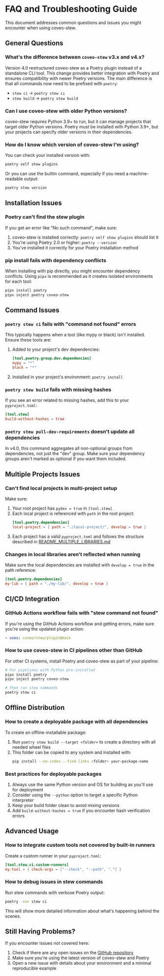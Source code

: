 # FAQ and Troubleshooting Guide

This document addresses common questions and issues you might encounter when using coveo-stew.

## General Questions

### What's the difference between `coveo-stew` v3.x and v4.x?

Version 4.0 restructured coveo-stew as a Poetry plugin instead of a standalone CLI tool. This change provides better integration with Poetry and ensures compatibility with newer Poetry versions. The main difference is that all commands now need to be prefixed with `poetry`:

- `stew ci` → `poetry stew ci`
- `stew build` → `poetry stew build`

### Can I use coveo-stew with older Python versions?

coveo-stew requires Python 3.9+ to run, but it can manage projects that target older Python versions. Poetry must be installed with Python 3.9+, but your projects can specify older versions in their dependencies.

### How do I know which version of coveo-stew I'm using?

You can check your installed version with:

```bash
poetry self show plugins
```

Or you can use the builtin command, especially if you need a machine-readable output:

```bash
poetry stew version
```

## Installation Issues

### Poetry can't find the stew plugin

If you get an error like "No such command", make sure:

1. coveo-stew is installed correctly: `poetry self show plugins` should list it
2. You're using Poetry 2.0 or higher: `poetry --version`
3. You've installed it correctly for your Poetry installation method

### pip install fails with dependency conflicts

When installing with pip directly, you might encounter dependency conflicts. Using `pipx` is recommended as it creates isolated environments for each tool:

```bash
pipx install poetry
pipx inject poetry coveo-stew
```

## Command Issues

### `poetry stew ci` fails with "command not found" errors

This typically happens when a tool (like mypy or black) isn't installed. Ensure these tools are:

1. Added to your project's dev dependencies:
   ```toml
   [tool.poetry.group.dev.dependencies]
   mypy = "*"
   black = "*"
   ```
2. Installed in your project's environment: `poetry install`

### `poetry stew build` fails with missing hashes

If you see an error related to missing hashes, add this to your `pyproject.toml`:

```toml
[tool.stew]
build-without-hashes = true
```

### `poetry stew pull-dev-requirements` doesn't update all dependencies

In v4.0, this command aggregates all non-optional groups from dependencies, not just the "dev" group. Make sure your dependency groups aren't marked as optional if you want them included.

## Multiple Projects Issues

### Can't find local projects in multi-project setup

Make sure:

1. Your root project has `pydev = true` in `[tool.stew]`
2. Each local project is referenced with `path` in the root project:
   ```toml
   [tool.poetry.dependencies]
   local-project = { path = "./local-project/", develop = true }
   ```
3. Each project has a valid `pyproject.toml` and follows the structure described in [README_MULTIPLE_LIBRARIES.md](./README_MULTIPLE_LIBRARIES.md)

### Changes in local libraries aren't reflected when running

Make sure the local dependencies are installed with `develop = true` in the path reference:

```toml
[tool.poetry.dependencies]
my-lib = { path = "./my-lib/", develop = true }
```

## CI/CD Integration

### GitHub Actions workflow fails with "stew command not found"

If you're using the GitHub Actions workflow and getting errors, make sure you're using the updated plugin action:

```yaml
- uses: coveo/stew/plugin@main
```

### How to use coveo-stew in CI pipelines other than GitHub

For other CI systems, install Poetry and coveo-stew as part of your pipeline:

```bash
# For pipelines with Python pre-installed
pipx install poetry
pipx inject poetry coveo-stew

# Then run stew commands
poetry stew ci
```

## Offline Distribution

### How to create a deployable package with all dependencies

To create an offline-installable package:

1. Run `poetry stew build --target <folder>` to create a directory with all needed wheel files
2. This folder can be copied to any system and installed with:
   ```bash
   pip install --no-index --find-links <folder> your-package-name
   ```

### Best practices for deployable packages

1. Always use the same Python version and OS for building as you'll use for deployment
2. Consider using the `--python` option to target a specific Python interpreter
3. Keep your build folder clean to avoid mixing versions
4. Add `build-without-hashes = true` if you encounter hash verification errors

## Advanced Usage

### How to integrate custom tools not covered by built-in runners

Create a custom runner in your `pyproject.toml`:

```toml
[tool.stew.ci.custom-runners]
my-tool = { check-args = ["--check", "--path", "."] }
```

### How to debug issues in stew commands

Run stew commands with verbose Poetry output:

```bash
poetry -vvv stew ci
```

This will show more detailed information about what's happening behind the scenes.

## Still Having Problems?

If you encounter issues not covered here:

1. Check if there are any open issues on the [GitHub repository](https://github.com/coveo/stew/issues)
2. Make sure you're using the latest version of coveo-stew and Poetry
3. Open a new issue with details about your environment and a minimal reproducible example
